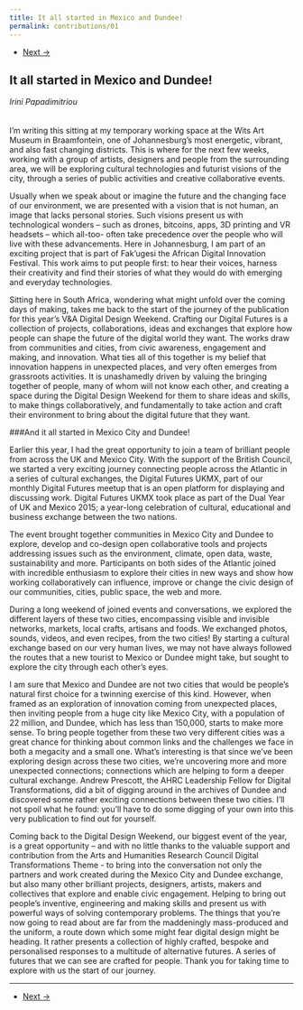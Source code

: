 ```yaml
---
title: It all started in Mexico and Dundee!
permalink: contributions/01
---
```


<nav aria-label="...">
  <ul class="pager">
    <li class="next"><a href="02.html">Next <span aria-hidden="true">&rarr;</span></a></li>
  </ul>
</nav>

## It all started in Mexico and Dundee!
*Irini Papadimitriou*
<br />
<br />
<br />
I’m writing this sitting at my temporary working space at the Wits Art Museum in Braamfontein, one of Johannesburg’s most energetic, vibrant, and also fast changing districts. This is where for the next few weeks, working with a group of artists, designers and people from the surrounding area, we will be exploring cultural technologies and futurist visions of the city, through a series of public activities and creative collaborative events.

Usually when we speak about or imagine the future and the changing face of our environment, we are presented with a vision that is not human, an image that lacks personal stories. Such visions present us with technological wonders – such as drones, bitcoins, apps, 3D printing and VR headsets – which all-too- often take precedence over the people who will live with these advancements. Here in Johannesburg, I am part of an exciting project that is part of Fak’ugesi the African Digital Innovation Festival. This work aims to put people first: to hear their voices, harness their creativity and find their stories of what they would do with emerging and everyday technologies.

Sitting here in South Africa, wondering what might unfold over the coming days of making, takes me back to the start of the journey of the publication for this year’s V&A Digital Design Weekend. Crafting our Digital Futures is a collection of projects, collaborations, ideas and exchanges that explore how people can shape the future of the digital world they want. The works draw from communities and cities, from civic awareness, engagement and making, and innovation. What ties all of this together is my belief that innovation happens in unexpected places, and very often emerges from grassroots activities. It is unashamedly driven by valuing the bringing together of people, many of whom will not know each other, and creating a space during the Digital Design Weekend for them to share ideas and skills, to make things collaboratively, and fundamentally to take action and craft their environment to bring about the digital future that they want.

###And it all started in Mexico City and Dundee!

Earlier this year, I had the great opportunity to join a team of brilliant people from across the UK and Mexico City. With the support of the British Council, we started a very exciting journey connecting people across the Atlantic in a series of cultural exchanges, the Digital Futures UKMX, part of our monthly Digital Futures meetup that is an open platform for displaying and discussing work. Digital Futures UKMX took place as part of the Dual Year of UK and Mexico 2015; a year-long celebration of cultural, educational and business exchange between the two nations.

The event brought together communities in Mexico City and Dundee to explore, develop and co-design open collaborative tools and projects addressing issues such as the environment, climate, open data, waste, sustainability and more. Participants on both sides of the Atlantic joined with incredible enthusiasm to explore their cities in new ways and show how working collaboratively can influence, improve or change the civic design of our communities, cities, public space, the web and more.

During a long weekend of joined events and conversations, we explored the different layers of these two cities, encompassing visible and invisible networks, markets, local crafts, artisans and foods. We exchanged photos, sounds, videos, and even recipes, from the two cities! By starting a cultural exchange based on our very human lives, we may not have always followed the routes that a new tourist to Mexico or Dundee might take, but sought to explore the city through each other’s eyes.

I am sure that Mexico and Dundee are not two cities that would be people’s natural first choice for a twinning exercise of this kind. However, when framed as an exploration of innovation coming from unexpected places, then inviting people from a huge city like Mexico City, with a population of 22 million, and Dundee, which has less than 150,000, starts to make more sense. To bring people together from these two very different cities was a great chance for thinking about common links and the challenges we face in both a megacity and a small one. What’s interesting is that since we’ve been exploring design across these two cities, we’re uncovering more and more unexpected connections; connections which are helping to form a deeper cultural exchange. Andrew Prescott, the AHRC Leadership Fellow for Digital Transformations, did a bit of digging around in the archives of Dundee and discovered some rather exciting connections between these two cities. I’ll not spoil what he found: you’ll have to do some digging of your own into this very publication to find out for yourself.

Coming back to the Digital Design Weekend, our biggest event of the year, is a great opportunity – and with no little thanks to the valuable support and contribution from the Arts and Humanities Research Council Digital Transformations Theme - to bring into the conversation not only the partners and work created during the Mexico City and Dundee exchange, but also many other brilliant projects, designers, artists, makers and collectives that explore and enable civic engagement. Helping to bring out people’s inventive, engineering and making skills and present us with powerful ways of solving contemporary problems. The things that you’re now going to read about are far from the maddeningly mass-produced and the uniform, a route down which some might fear digital design might be heading. It rather presents a collection of highly crafted, bespoke and personalised responses to a multitude of alternative futures. A series of futures that we can see are crafted for people. Thank you for taking time to explore with us the start of our journey.

---

<nav aria-label="...">
  <ul class="pager">
    <li class="next"><a href="02.html">Next <span aria-hidden="true">&rarr;</span></a></li>
  </ul>
</nav>
